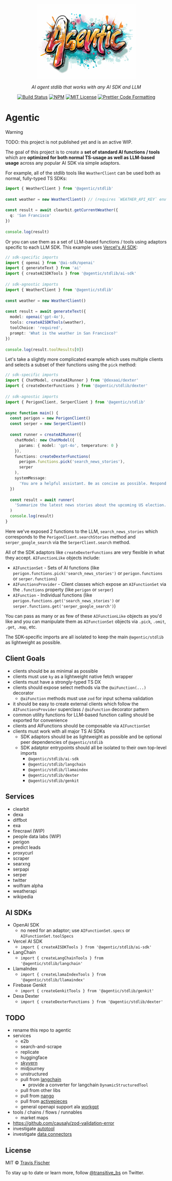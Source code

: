 <p align="center">
  <a href="https://trywalter.ai"><img alt="Agentic" src="/media/agentic-header.jpg" width="308"></a>
</p>

<p align="center">
  <em>AI agent stdlib that works with any AI SDK and LLM</em>
</p>

<p align="center">
  <a href="https://github.com/transitive-bullshit/walter/actions/workflows/main.yml"><img alt="Build Status" src="https://github.com/transitive-bullshit/walter/actions/workflows/main.yml/badge.svg" /></a>
  <a href="https://www.npmjs.com/package/@agentic/stdlib"><img alt="NPM" src="https://img.shields.io/npm/v/@agentic/stdlib.svg" /></a>
  <a href="https://github.com/transitive-bullshit/walter/blob/main/license"><img alt="MIT License" src="https://img.shields.io/badge/license-MIT-blue" /></a>
  <a href="https://prettier.io"><img alt="Prettier Code Formatting" src="https://img.shields.io/badge/code_style-prettier-brightgreen.svg" /></a>
</p>

# Agentic <!-- omit from toc -->

> [!WARNING]  
> TODO: this project is not published yet and is an active WIP.

The goal of this project is to create a **set of standard AI functions / tools** which are **optimized for both normal TS-usage as well as LLM-based usage** across any popular AI SDK via simple adaptors.

For example, all of the stdlib tools like `WeatherClient` can be used both as normal, fully-typed TS SDKs:

```ts
import { WeatherClient } from '@agentic/stdlib'

const weather = new WeatherClient() // (requires `WEATHER_API_KEY` env var)

const result = await clearbit.getCurrentWeather({
  q: 'San Francisco'
})

console.log(result)
```

Or you can use them as a set of LLM-based functions / tools using adaptors specific to each LLM SDK. This example uses [Vercel's AI SDK](https://github.com/vercel/ai):

```ts
// sdk-specific imports
import { openai } from '@ai-sdk/openai'
import { generateText } from 'ai'
import { createAISDKTools } from '@agentic/stdlib/ai-sdk'

// sdk-agnostic imports
import { WeatherClient } from '@agentic/stdlib'

const weather = new WeatherClient()

const result = await generateText({
  model: openai('gpt-4o'),
  tools: createAISDKTools(weather),
  toolChoice: 'required',
  prompt: 'What is the weather in San Francisco?'
})

console.log(result.toolResults[0])
```

Let's take a slightly more complicated example which uses multiple clients and selects a subset of their functions using the `pick` method:

```ts
// sdk-specific imports
import { ChatModel, createAIRunner } from '@dexaai/dexter'
import { createDexterFunctions } from '@agentic/stdlib/dexter'

// sdk-agnostic imports
import { PerigonClient, SerperClient } from '@agentic/stdlib'

async function main() {
  const perigon = new PerigonClient()
  const serper = new SerperClient()

  const runner = createAIRunner({
    chatModel: new ChatModel({
      params: { model: 'gpt-4o', temperature: 0 }
    }),
    functions: createDexterFunctions(
      perigon.functions.pick('search_news_stories'),
      serper
    ),
    systemMessage:
      'You are a helpful assistant. Be as concise as possible. Respond in markdown. Always cite your sources.'
  })

  const result = await runner(
    'Summarize the latest news stories about the upcoming US election.'
  )
  console.log(result)
}
```

Here we've exposed 2 functions to the LLM, `search_news_stories` which corresponds to the `PerigonClient.searchStories` method and `serper_google_search` via the `SerperClient.search` method.

All of the SDK adaptors like `createDexterFunctions` are very flexible in what they accept. `AIFunctionLike` objects include:

- `AIFunctionSet` - Sets of AI functions (like `perigon.functions.pick('search_news_stories')` or `perigon.functions` or `serper.functions`)
- `AIFunctionsProvider` - Client classes which expose an `AIFunctionSet` via the `.functions` property (like `perigon` or `serper`)
- `AIFunction` - Individual functions (like `perigon.functions.get('search_news_stories')` or `serper.functions.get('serper_google_search')`)

You can pass as many or as few of these `AIFunctionLike` objects as you'd like and you can manipulate them as `AIFunctionSet` objects via `.pick`, `.omit`, `.get`, `.map`, etc.

The SDK-specific imports are all isolated to keep the main `@agentic/stdlib` as lightweight as possible.

## Client Goals

- clients should be as minimal as possible
- clients must use `ky` as a lightweight native fetch wrapper
- clients must have a strongly-typed TS DX
- clients should expose select methods via the `@aiFunction(...)` decorator
  - `@aiFunction` methods must use `zod` for input schema validation
- it should be easy to create external clients which follow the `AIFunctionsProvider` superclass / `@aiFunction` decorator pattern
- common utility functions for LLM-based function calling should be exported for convenience
- clients and AIFunctions should be composable via `AIFunctionSet`
- clients must work with all major TS AI SDKs
  - SDK adaptors should be as lightweight as possible and be optional peer dependencies of `@agentic/stdlib`
  - SDK adatptor entrypoints should all be isolated to their own top-level imports
    - `@agentic/stdlib/ai-sdk`
    - `@agentic/stdlib/langchain`
    - `@agentic/stdlib/llamaindex`
    - `@agentic/stdlib/dexter`
    - `@agentic/stdlib/genkit`

## Services

- clearbit
- dexa
- diffbot
- exa
- firecrawl (WIP)
- people data labs (WIP)
- perigon
- predict leads
- proxycurl
- scraper
- searxng
- serpapi
- serper
- twitter
- wolfram alpha
- weatherapi
- wikipedia

## AI SDKs

- OpenAI SDK
  - no need for an adaptor; use `AIFunctionSet.specs` or `AIFunctionSet.toolSpecs`
- Vercel AI SDK
  - `import { createAISDKTools } from '@agentic/stdlib/ai-sdk'`
- LangChain
  - `import { createLangChainTools } from '@agentic/stdlib/langchain'`
- LlamaIndex
  - `import { createLlamaIndexTools } from '@agentic/stdlib/llamaindex'`
- Firebase Genkit
  - `import { createGenkitTools } from '@agentic/stdlib/genkit'`
- Dexa Dexter
  - `import { createDexterFunctions } from '@agentic/stdlib/dexter'`

## TODO

- rename this repo to agentic
- services
  - e2b
  - search-and-scrape
  - replicate
  - huggingface
  - [skyvern](https://github.com/Skyvern-AI/skyvern)
  - midjourney
  - unstructured
  - pull from [langchain](https://github.com/langchain-ai/langchainjs/tree/main/langchain)
    - provide a converter for langchain `DynamicStructuredTool`
  - pull from other libs
  - pull from [nango](https://docs.nango.dev/integrations/overview)
  - pull from [activepieces](https://github.com/activepieces/activepieces/tree/main/packages/pieces/community)
  - general openapi support ala [workgpt](https://github.com/team-openpm/workgpt)
- tools / chains / flows / runnables
  - market maps
- https://github.com/causaly/zod-validation-error
- investigate [autotool](https://github.com/run-llama/LlamaIndexTS/tree/main/packages/autotool)
- investigate [data connectors](https://github.com/mendableai/data-connectors)

## License

MIT © [Travis Fischer](https://twitter.com/transitive_bs)

To stay up to date or learn more, follow [@transitive_bs](https://twitter.com/transitive_bs) on Twitter.
